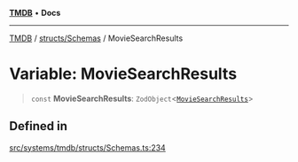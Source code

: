 [**TMDB**](../../../README.md) • **Docs**

***

[TMDB](../../../README.md) / [structs/Schemas](../README.md) / MovieSearchResults

# Variable: MovieSearchResults

> `const` **MovieSearchResults**: `ZodObject`\<[`MovieSearchResults`](../type-aliases/MovieSearchResults.md)\>

## Defined in

[src/systems/tmdb/structs/Schemas.ts:234](https://github.com/Norviah/media-hub/blob/e3dc67aa1738d9ad44e6a4419ef7e26de86e1452/src/systems/tmdb/structs/Schemas.ts#L234)
